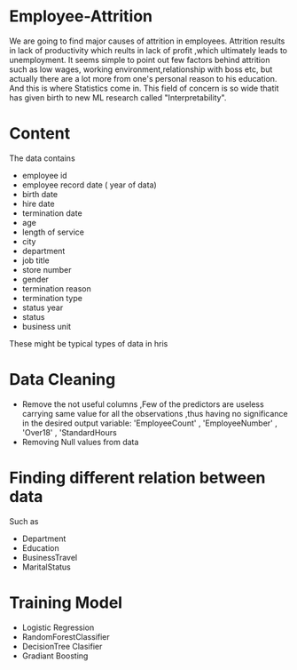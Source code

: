# Employee-Attrition
We are going to find major causes of attrition in employees. Attrition results in lack of productivity which reults in lack of profit ,which ultimately leads to unemployment. It seems simple to point out few factors behind attrition such as low wages, working environment,relationship with boss etc, but actually there are a lot more from one's personal reason to his education. And this is where Statistics come in. This field of concern is so wide thatit has given birth to new ML research called "Interpretability".

# Content
The data contains
* employee id
* employee record date ( year of data)
* birth date
* hire date
* termination date
* age
* length of service
* city
* department
* job title
* store number
* gender
* termination reason
* termination type
* status year
* status
* business unit

These might be typical types of data in hris
 
 # Data Cleaning
 * Remove the not useful columns ,Few of the predictors are useless carrying same value for all the observations ,thus having no significance in the desired output variable:
  'EmployeeCount' ,  'EmployeeNumber' ,  'Over18' , 'StandardHours
 * Removing Null values from data
 
 # Finding different relation between data
 Such as 
 * Department
 * Education
 * BusinessTravel
 * MaritalStatus
 
 # Training Model 
 * Logistic Regression
 * RandomForestClassifier
 * DecisionTree Clasifier
 * Gradiant Boosting

